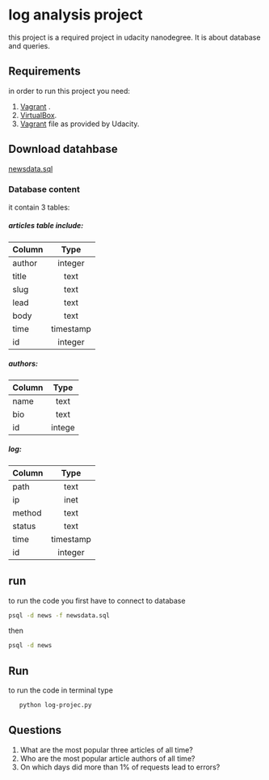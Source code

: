 # log analysis project

this project is a required project in udacity nanodegree. It is about database and queries.
## Requirements
in order to run this project you need:
1. [Vagrant](https://www.vagrantup.com/downloads.html) .
2. [VirtualBox](https://www.virtualbox.org/wiki/Downloads).
3. [Vagrant](https://github.com/udacity/fullstack-nanodegree-vm/blob/master/vagrant/Vagrantfile) file as provided by Udacity.

## Download datahbase
[newsdata.sql](https://d17h27t6h515a5.cloudfront.net/topher/2016/August/57b5f748_newsdata/newsdata.zip)
### Database content 
it contain 3 tables:
##### articles table include:
                
| Column        | Type          |
| ------------- |:-------------:|
| author        | integer       |
| title         | text          |
| slug          | text          |
| lead          | text          |
| body          | text          |
| time          | timestamp     |
| id            | integer       |


##### authors: 

| Column        | Type          |
| ------------- |:-------------:|
| name          | text          |
| bio           | text          |
| id            | intege        |

##### log: 

| Column        | Type          |
| ------------- |:-------------:|
| path          | text          |
| ip            | inet          |
| method        | text          |
| status        | text          |
| time          | timestamp     |
| id            | integer       |   
     
## run
to run the code you first have to connect to database
```bash
psql -d news -f newsdata.sql
```
then 
```bash
psql -d news 
```
## Run 
to run the code in terminal type 
```bash
   python log-projec.py
```
   
## Questions

1. What	are	the	most	popular	three	articles	of	all	time?		
2. Who	are	the	most	popular	article	authors	of	all	time?		
3. On	which	days	did	more	than	1%	of	requests	lead	to	errors?	
